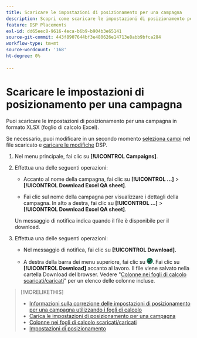 ```yaml
---
title: Scaricare le impostazioni di posizionamento per una campagna
description: Scopri come scaricare le impostazioni di posizionamento per una campagna utilizzando i fogli di calcolo del controllo qualità di Excel.
feature: DSP Placements
exl-id: dd65eec8-9616-4eca-b6b9-b904b3e65141
source-git-commit: 443f8907644bf3e480626e14713e8abb9bfca284
workflow-type: tm+mt
source-wordcount: '168'
ht-degree: 0%

---
```


# Scaricare le impostazioni di posizionamento per una campagna

Puoi scaricare le impostazioni di posizionamento per una campagna in formato XLSX (foglio di calcolo Excel).

Se necessario, puoi modificare in un secondo momento [seleziona campi](qa-sheet-columns.md) nel file scaricato e [caricare le modifiche](qa-sheet-upload.md) DSP.

1. Nel menu principale, fai clic su **[!UICONTROL Campaigns]**.

1. Effettua una delle seguenti operazioni:

   * Accanto al nome della campagna, fai clic su **[!UICONTROL ...]** > **[!UICONTROL Download Excel QA sheet]**.

   * Fai clic sul nome della campagna per visualizzare i dettagli della campagna. In alto a destra, fai clic su **[!UICONTROL ...]** > **[!UICONTROL Download Excel QA sheet]**.

   Un messaggio di notifica indica quando il file è disponibile per il download.

1. Effettua una delle seguenti operazioni:

   * Nel messaggio di notifica, fai clic su **[!UICONTROL Download].**

   * A destra della barra dei menu superiore, fai clic su ![Processi](/help/dsp/assets/downloads.png). Fai clic su **[!UICONTROL Download]** accanto al lavoro.
   Il file viene salvato nella cartella Download del browser. Vedere &quot;[Colonne nei fogli di calcolo scaricati/caricati](qa-sheet-columns.md)&quot; per un elenco delle colonne incluse.

>[!MORELIKETHIS]
>
>* [Informazioni sulla correzione delle impostazioni di posizionamento per una campagna utilizzando i fogli di calcolo](qa-about.md)
>* [Carica le impostazioni di posizionamento per una campagna](qa-sheet-upload.md)
>* [Colonne nei fogli di calcolo scaricati/caricati](qa-sheet-columns.md)
>* [Impostazioni di posizionamento](/help/dsp/campaign-management/placements/placement-settings.md)

